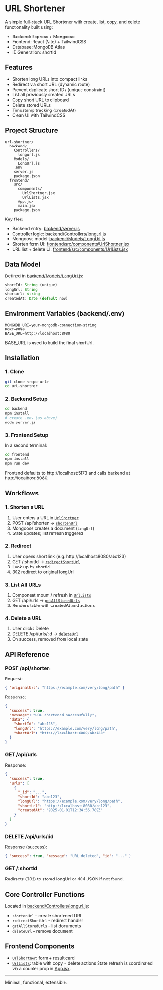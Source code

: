# URL Shortener

A simple full-stack URL Shortener with create, list, copy, and delete functionality built using:
- Backend: Express + Mongoose
- Frontend: React (Vite) + TailwindCSS
- Database: MongoDB Atlas
- ID Generation: shortid

## Features
- Shorten long URLs into compact links
- Redirect via short URL (dynamic route)
- Prevent duplicate short IDs (unique constraint)
- List all previously created URLs
- Copy short URL to clipboard
- Delete stored URLs
- Timestamp tracking (createdAt)
- Clean UI with TailwindCSS

## Project Structure
```
url-shortner/
  backend/
    Controllers/
      longurl.js
    Models/
      LongUrl.js
    .env
    server.js
    package.json
  frontend/
    src/
      components/
        UrlShortner.jsx
        UrlLists.jsx
      App.jsx
      main.jsx
    package.json
```

Key files:
- Backend entry: [backend/server.js](backend/server.js)
- Controller logic: [backend/Controllers/longurl.js](backend/Controllers/longurl.js)
- Mongoose model: [backend/Models/LongUrl.js](backend/Models/LongUrl.js)
- Shorten form UI: [frontend/src/components/UrlShortner.jsx](frontend/src/components/UrlShortner.jsx)
- URL list + delete UI: [frontend/src/components/UrlLists.jsx](frontend/src/components/UrlLists.jsx)

## Data Model
Defined in [backend/Models/LongUrl.js](backend/Models/LongUrl.js):
```js
shortId: String (unique)
longUrl: String
shortUrl: String
createdAt: Date (default now)
```

## Environment Variables (backend/.env)
```
MONGODB_URI=your-mongodb-connection-string
PORT=8080
BASE_URL=http://localhost:8080
```
BASE_URL is used to build the final shortUrl.

## Installation

### 1. Clone
```bash
git clone <repo-url>
cd url-shortner
```

### 2. Backend Setup
```bash
cd backend
npm install
# create .env (as above)
node server.js
```

### 3. Frontend Setup
In a second terminal:
```bash
cd frontend
npm install
npm run dev
```
Frontend defaults to http://localhost:5173 and calls backend at http://localhost:8080.

## Workflows

### 1. Shorten a URL
1. User enters a URL in [`UrlShortner`](frontend/src/components/UrlShortner.jsx)
2. POST /api/shorten → [`shortenUrl`](backend/Controllers/longurl.js)
3. Mongoose creates a document (`LongUrl`)
4. State updates; list refresh triggered

### 2. Redirect
1. User opens short link (e.g. http://localhost:8080/abc123)
2. GET /:shortId → [`redirectShortUrl`](backend/Controllers/longurl.js)
3. Look up by shortId
4. 302 redirect to original longUrl

### 3. List All URLs
1. Component mount / refresh in [`UrlLists`](frontend/src/components/UrlLists.jsx)
2. GET /api/urls → [`getAllStoredUrls`](backend/Controllers/longurl.js)
3. Renders table with createdAt and actions

### 4. Delete a URL
1. User clicks Delete
2. DELETE /api/urls/:id → [`deleteUrl`](backend/Controllers/longurl.js)
3. On success, removed from local state

## API Reference

### POST /api/shorten
Request:
```json
{ "originalUrl": "https://example.com/very/long/path" }
```
Response:
```json
{
  "success": true,
  "message": "URL shortened successfully",
  "data": {
    "shortId": "abc123",
    "longUrl": "https://example.com/very/long/path",
    "shortUrl": "http://localhost:8080/abc123"
  }
}
```

### GET /api/urls
Response:
```json
{
  "success": true,
  "urls": [
    {
      "_id": "...",
      "shortId": "abc123",
      "longUrl": "https://example.com/very/long/path",
      "shortUrl": "http://localhost:8080/abc123",
      "createdAt": "2025-01-01T12:34:56.789Z"
    }
  ]
}
```

### DELETE /api/urls/:id
Response (success):
```json
{ "success": true, "message": "URL deleted", "id": "..." }
```

### GET /:shortId
Redirects (302) to stored longUrl or 404 JSON if not found.

## Core Controller Functions
Located in [backend/Controllers/longurl.js](backend/Controllers/longurl.js):
- `shortenUrl` – create shortened URL
- `redirectShortUrl` – redirect handler
- `getAllStoredUrls` – list documents
- `deleteUrl` – remove document

## Frontend Components
- [`UrlShortner`](frontend/src/components/UrlShortner.jsx): form + result card
- [`UrlLists`](frontend/src/components/UrlLists.jsx): table with copy + delete actions
State refresh is coordinated via a counter prop in [App.jsx](frontend/src/App.jsx).


---
Minimal, functional, extensible.